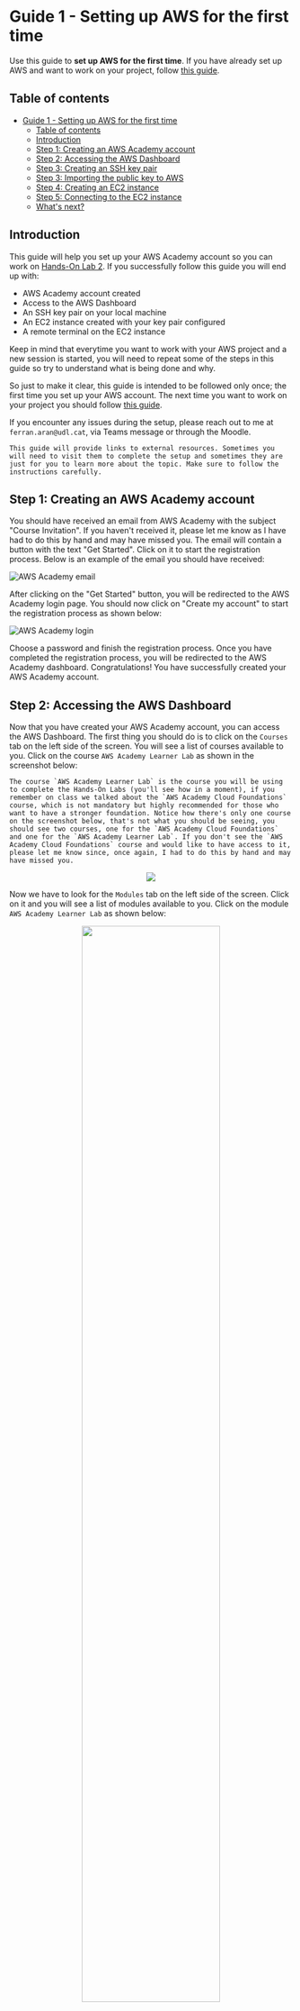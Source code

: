 # Guide 1 - Setting up AWS for the first time

Use this guide to **set up AWS for the first time**. If you have already set up AWS and want to work on your project, follow [this guide](./guide2.md).

## Table of contents

- [Guide 1 - Setting up AWS for the first time](#guide-1---setting-up-aws-for-the-first-time)
  - [Table of contents](#table-of-contents)
  - [Introduction](#introduction)
  - [Step 1: Creating an AWS Academy account](#step-1-creating-an-aws-academy-account)
  - [Step 2: Accessing the AWS Dashboard](#step-2-accessing-the-aws-dashboard)
  - [Step 3: Creating an SSH key pair](#step-3-creating-an-ssh-key-pair)
  - [Step 3: Importing the public key to AWS](#step-3-importing-the-public-key-to-aws)
  - [Step 4: Creating an EC2 instance](#step-4-creating-an-ec2-instance)
  - [Step 5: Connecting to the EC2 instance](#step-5-connecting-to-the-ec2-instance)
  - [What's next?](#whats-next)

## Introduction

This guide will help you set up your AWS Academy account so you can work on [Hands-On Lab 2](./hol2.md). If you successfully follow this guide you will end up with:

- AWS Academy account created
- Access to the AWS Dashboard
- An SSH key pair on your local machine
- An EC2 instance created with your key pair configured
- A remote terminal on the EC2 instance

Keep in mind that everytime you want to work with your AWS project and a new session is started, you will need to repeat some of the steps in this guide so try to understand what is being done and why.

So just to make it clear, this guide is intended to be followed only once; the first time you set up your AWS account. The next time you want to work on your project you should follow [this guide](./guide2.md).

If you encounter any issues during the setup, please reach out to me at `ferran.aran@udl.cat`, via Teams message or through the Moodle.

```admonish info
This guide will provide links to external resources. Sometimes you will need to visit them to complete the setup and sometimes they are just for you to learn more about the topic. Make sure to follow the instructions carefully.
```

## Step 1: Creating an AWS Academy account

You should have received an email from AWS Academy with the subject "Course Invitation". If you haven't received it, please let me know as I have had to do this by hand and may have missed you. The email will contain a button with the text "Get Started". Click on it to start the registration process. Below is an example of the email you should have received:

![AWS Academy email](./figs/guide01/login0.png)

After clicking on the "Get Started" button, you will be redirected to the AWS Academy login page. You should now click on "Create my account" to start the registration process as shown below:

![AWS Academy login](./figs/guide01/login1.png)

Choose a password and finish the registration process. Once you have completed the registration process, you will be redirected to the AWS Academy dashboard. Congratulations! You have successfully created your AWS Academy account.

## Step 2: Accessing the AWS Dashboard

Now that you have created your AWS Academy account, you can access the AWS Dashboard. The first thing you should do is to click on the `Courses` tab on the left side of the screen. You will see a list of courses available to you. Click on the course `AWS Academy Learner Lab` as shown in the screenshot below:

```admonish info
The course `AWS Academy Learner Lab` is the course you will be using to complete the Hands-On Labs (you'll see how in a moment), if you remember on class we talked about the `AWS Academy Cloud Foundations` course, which is not mandatory but highly recommended for those who want to have a stronger foundation. Notice how there's only one course on the screenshot below, that's not what you should be seeing, you should see two courses, one for the `AWS Academy Cloud Foundations` and one for the `AWS Academy Learner Lab`. If you don't see the `AWS Academy Cloud Foundations` course and would like to have access to it, please let me know since, once again, I had to do this by hand and may have missed you.
```

<p align="center">
    <img src="./figs/guide01/login2.png">
</p>

Now we have to look for the `Modules` tab on the left side of the screen. Click on it and you will see a list of modules available to you. Click on the module `AWS Academy Learner Lab` as shown below:

<p align="center">
    <img src="./figs/guide01/login3.png", width="70%">
</p>

You will now be asked to accept the terms and conditions of the course. To do so, scroll all the way down and click on the `I Agree` button.

![AWS Academy terms and conditions](./figs/guide01/login4.png)

After accepting the terms and conditions, you will now be just a couple clicks away from accessing the AWS Dashboard. You need to first click on the `Start Lab` button.

![AWS Academy terms and conditions](./figs/guide01/login5.png)

```admonish danger title="Important"
I have tested on Firefox and Google Chrome only. **Firefox fails to load the lab**. If your browser is failing to load the lab I suggest trying a different one.
```

Now give it a couple minutes to load. You'll see this animation while the lab is being prepared for you:

![AWS Academy terms and conditions](./figs/guide01/login6.png)

Finally, when the lab is ready, you'll see that the dot next to `AWS` is green. You'll also se a timer counting down from 4 hours. This is the time you have to work on the lab. To the left of the timer you'll see how's your budget going. You have a budget of $50 to spend on AWS services. Click on `AWS` to access the AWS Dashboard as shown below.

```admonish warning
If you exceed the $50 budget, you will no longer have acces to the AWS Dashboard and **will loose your work**. Make sure to keep an eye on the budget and if you see that you're getting close to the limit, let me know so I can create a new lab for you.
```

![AWS Academy terms and conditions](./figs/guide01/login7.png)

Great! You have now accessed the AWS Dashboard. You will see a screen similar to the one below:

![AWS Dashboard](./figs/guide01/login8.png)

## Step 3: Creating an SSH key pair

Later on this guide we will create an EC2 instance, to work with this remote computer we will need to connect to it using SSH. To do so, we will need an SSH key pair. 

We are going to do this using a terminal on our local machine. Remember that a terminal is a program that allows you to interact with your computer using text commands, if this sounds confusing to you I suggest to read through [this post](https://medium.com/rewrite-tech/getting-friendly-with-the-terminal-a-super-friendly-beginners-guide-7ff0cd6425cd). For windows users you can also read [this post](https://learn.microsoft.com/en-us/windows/terminal/) specifically for the Windows Terminal. MacOS users should already have a terminal installed on their computer. And there is also [this great video](https://www.youtube.com/watch?v=rIp4n3V0_NU) that is aimed towards a general understanding of the terminal tailored for Data Scientists.


```admonish note
It is really important to understand when are we working on our local machine and when are we working on the remote machine. The first step will always be to open a terminal on our own computer, but once we connect to the remote machine through the SSH command, although it may seem like nothing changed, the terminal is now **connected to the remote machine**. This means from now on the commands we type will be executed on the remote machine, not on our local machine. If you're not sure if you're working on your local machine or on the remote machine, just type `pwd` and see what the output is. If it's your local machine, you'll see the path to the directory you're in on your local machine, if it's the remote machine, you'll see the path to the directory you're in on the remote machine. `pwd` stands for `print working directory`.
```

The first step for creating the SSH keypair will be to make sure the `.ssh` directory extists, to do so, open a terminal on your local machine and type the following command:

```bash
mkdir .ssh
```

The command may throw an error if the directory already exists, that's fine, it just means that the directory was already there. Just to get used to the terminal, we'll use the `ls` command to list the contents of the directory. Type the following command:

```bash
ls .ssh
```

You should see no output from the command, that's because the directory is empty. It may be that you already had SSH keys created so in that case the `ls .ssh` command would have written some lines to the terminal listing the files in the `ssh` folder.

Now we are going to create the SSH key pair. Type the following command:

```bash
ssh-keygen -t rsa -f .ssh/aws-keypair
```

You will be asked to enter a passphras. You can leave it empty by pressing `Enter` twice (I suggest you do so for simplicity, if not, each time you connect to the remote machine you'll have to enter the passphrase). You should see an output similar to the one below:

```
Generating public/private rsa key pair.
Enter passphrase (empty for no passphrase):
Enter same passphrase again:
Your identification has been saved in .ssh/aws-keypair
Your public key has been saved in .ssh/aws-keypair.pub
The key fingerprint is:
SHA256:uhINFvYaJh6MbwFQCXdZyrW7W46jFGHUhLglDgQ5OYE ferran@DESKTOP-0841
+---[RSA 3072]----+
|XBooo*+          |
|E.++*o..         |
| O ==o.          |
|. B.=...         |
| o *.=. S        |
|  + o..o         |
| .  ..o .        |
|   .. .*         |
|    .o+..        |
+----[SHA256]-----+
```

Here, `ssh-keygen` is the command to generate the key pair, `-t rsa` specifies the type of key to create, in this case an RSA key, `-f .ssh/aws-keypair` specifies the file name for the key pair. You can name the file whatever you want, but it is important to remember the name you gave it. In this case we are naming it `aws-keypair`. I recommend you name it the same way as I do so you don't get confused later on.

```admonish info
You don't need to fully understand how do public and private keys work and how are they used to make an SSH connection, but if you're interested in learning more **I highly recommend to watch [this video](https://www.youtube.com/watch?v=dPAw4opzN9g)**. Note that they suggest using `putty` to connect to the remote machine when on a Windows computer while I suggest using the terminal, as I said in class this is a personal choice but I will be doing the labs using the terminal so if you want to follow along I suggest you do the same.

<iframe width="100%" height="400" src="https://www.youtube.com/embed/dPAw4opzN9g" title="YouTube video player" frameborder="0" allow="accelerometer; autoplay; clipboard-write; encrypted-media; gyroscope; picture-in-picture" allowfullscreen></iframe>
```

Once again, we can check the contents of the `.ssh` directory by typing the following command:

```bash
ls .ssh
```

And we should now see two files, `aws-keypair` and `aws-keypair.pub`. The first one is the private key and the second one is the public key. The private key should never be shared with anyone, while the public key is the one to be shared with the remote machine. A useful command to inspect the contents of a file is `cat`. For example, to see the contents of the public key, type the following command:

```bash
cat .ssh/aws-keypair.pub
```

```admonish note
You can also inspect the contents of the `.ssh` folder and the files inside it using the File Explorer (or Finder in Mac devices). But **be careful**, by default, folders and files that start with a `.` (like `.ssh`) are hidden in most file explorers and if you want to be able to see them, you'll have to enable the option to show hidden files. Check [this tutorial](https://en.eloutput.com/Tutorials/step-by-step/show-hidden-files-windows-macos/) to see how to do it on your operating system. Another thing to keep in mind is that files extensions (that is the part of the file name that comes after the last `.`, for example `.pdf` in `whatever.pdf`) are also usually hidden, that means that on your File Explorer you may be seeing two files named `aws-keypair` when in reality one is `aws-keypair` and the other is `aws-keypair.pub`. Here is [a tutorial](https://www.gottheknack.com/a-how-to/file-systems/file-ext-and-details-view/file-ext-and-details-view.html) on how to show file extensions on your operating system.

You don't have to worry about any of this if you're using the terminal, the terminal will show you the files and their extensions as they are. **But to see hidden files and folders (those starting with a `.`) you'll have to use the `ls -a` command**.
```

We have now created an SSH key pair that can be used to connect to remote machines. Next up, we are going to be setting up a remote machine on AWS which we can connect to. But first, we need to import our public key to AWS.


## Step 3: Importing the public key to AWS

To import the public key to AWS, we need to go back to the AWS Dashboard, which is where we eneded up after finishing [Step 2](#step-2-accessing-the-aws-dashboard). We are now going to use the **search bar** to look for the `EC2` service. Type `EC2` in the search bar and click on the `EC2` service as shown below:

![AWS Dashboard](./figs/guide01/searchbar.png)

You will now see the EC2 Dashboard. On the left side of the screen, you will see a list of options. Click on `Key Pairs` > `Actions` > `Import Key Pair` as shown below:

![AWS Dashboard](./figs/guide01/keypair1.png)

You now have to give the key a name. You can name it whatever you want, but I suggest you name it `aws-keypair` to keep things simple. You will see a text field where you can type, copy the contents of the public key file you created earlier. You can do this by using `cat .ssh/aws-keypair.pub` and copying the output (it may be the case that in order to copy from the terminal you have to use `Ctrl+Shift+C` instead of `Ctrl+C`, or just right click and select `Copy`). Paste the contents of the public key file in the text field and click on `Import Key Pair` as shown below:

![AWS Dashboard](./figs/guide01/keypair2.png)

```admonish note
You can also click on the `Browse` button to select the public key file from your computer. Just click on `Browse`, navigate to the `.ssh` folder and select the `aws-keypair.pub` file. But remember, the file must be the public key file, not the private key file. That is, the file must have the `.pub` extension. Once you have selected the file, click on `Import Key Pair`.

Keep in mind that as explained on the previous note, you may not see the `.ssh` folder in the file explorer and you may not see the `.pub` extension of the file. If you're having trouble with this, I suggest you use the terminal to copy the contents of the file as shown in the screenshot above.
```

You should now see the key pair you just imported in the list of key pairs. There will probably be another key pair there, that's fine, you can ignore it. Perfect! You have now imported the public key to AWS. Next up, we are going to create an EC2 instance and configure it to use the key pair we just imported.

## Step 4: Creating an EC2 instance

The first step will be to head to the EC2 Dashboard. You can do this by typing `EC2` in the search bar and clicking on the `EC2` service as we did on the begginning of [Step 3](#step-3-importing-the-public-key-to-aws):

![AWS Dashboard](./figs/guide01/searchbar.png)

Once you are in the EC2 Dashboard, click on `Instances` > `Launch Instance` as shown below:

![AWS Dashboard](./figs/guide01/ec2-1.png)

Leave everything as it is except for the `Key pair (login)` option (you'll have to scroll down to find it). Click on the dropdown menu and select the key pair you imported earlier. In this case, it should be `aws-keypair`. Click on `Launch instance` as shown below:

![AWS Dashboard](./figs/guide01/ec2-2.png)

We now have an EC2 instance running with our public key imported. Which means we have a remote machine on AWS that we can connect to from our local computer using SSH. Let's see how to do that.

## Step 5: Connecting to the EC2 instance

Before connecting to the remote machine, I want you to try the a couple commands on your local machine which we are then going to repeat once we are connected to the remote machine. One of the commands is `pwd` which stands for `print working directory` as alredy discussed earlier. This command will show you the path to the directory you are currently in. The other command is `whoami` which will show you the username of the user you are currently logged in as. Try these commands on your local machine and remember the output. We are going to repeat them once we are connected to the remote machine. 

Below is the output I get on my local machine:

```powershell
PS C:\Users\fnao> pwd

Path
----
C:\Users\fnao


PS C:\Users\fnao> whoami
gft\fnao
PS C:\Users\fnao>
```

```admonish note
My local machine happens to be a Windows laptop, notice that your output will be different. Specially if you are on a Mac or Linux machine.
```

To connect to the EC2 instance, we are going to use the terminal on our local machine. So as we did on the begginning [Step 3](#step-3-creating-an-ssh-key-pair), open a terminal on your local machine. We are going to use the `ssh` command to connect to the remote machine. The command will look like this:

```bash
ssh -i .ssh/aws-keypair ec2-user@<public-ip>
```

You will have to replace `<public-ip>` with the public IP of the EC2 instance. To find the public IP, go back to the EC2 Dashboard and click on `Instances` on the left side of the screen. You will see a list of instances, click on the instance you just created. You will see the public IP on the bottom of the screen as shown below:

![AWS Dashboard](./figs/guide01/ec2-3.png)

Both the `Public IPv4 address` and the `Public IPv4 DNS` can be used as the `<public-ip>` in the `ssh` command. Copy whichever you prefer and paste it in the `ssh` command. The command should look something like this if using the IP address:

```bash
ssh -i .ssh/aws-keypair ec2-user@98.84.68.70
```
or like this if using the DNS:

```bash
ssh -i .ssh/aws-keypair ec2-user@ec2-98-84-68-70.compute-1.amazonaws.com
```

We are going to get a warning the first time we connect to the remote machine. This is normal, just type `yes` and press `Enter`. You should now be connected to the remote machine. You will see a prompt similar to the one below:

```
   ,     #_
   ~\_  ####_        Amazon Linux 2023
  ~~  \_#####\
  ~~     \###|
  ~~       \#/ ___   https://aws.amazon.com/linux/amazon-linux-2023
   ~~       V~' '->
    ~~~         /
      ~~._.   _/
         _/ _/
       _/m/'
Last login: Sun Mar  2 09:50:33 2025 from 79.156.58.43
[ec2-user@ip-172-31-86-82 ~]$
```

Fantastic! We are now connected to the remote machine. It is important to understand that from now on, the commands we type will be executed on the remote machine, not on our local machine. To check this, type the `pwd` and `whoami` commands as we did on our local machine. You should see the output is different. Below is the output I get on the remote machine:

```bash
[ec2-user@ip-172-31-86-82 ~]$ pwd
/home/ec2-user
[ec2-user@ip-172-31-86-82 ~]$ whoami
ec2-user
[ec2-user@ip-172-31-86-82 ~]$
```

```admonish note
This time the output you get should be the same as mine. Notice that the prompt `[ec2-user@ip-172-31-86-82 ~]$` is indeed different but that is not part of the outputs of the commands. The outputs of the commands are `pwd` and `whoami` which are `home/ec2-user` and `ec2-user` respectively. The prompt is just a way to show you where you are in the file system and who you are logged in as.
```

## What's next?

You have now successfully set up AWS for the first time. You have created an AWS Academy account, accessed the AWS Dashboard, created an SSH key pair, imported the public key to AWS, created an EC2 instance and connected to it. All of this and more was covered during [Session 3](./session3.md), this guide is ment to help you get to the point where you have an EC2 instance running and you are connected to it **for the first time**. Once this guide is successfully completed, you should follow [this guide](./guide2.md) to set up your AWS environment each of the next times you want to work with AWS (for example when following [Session 4](./session4.md) or working on [Hands-On Lab 2](./hol2.md)).
